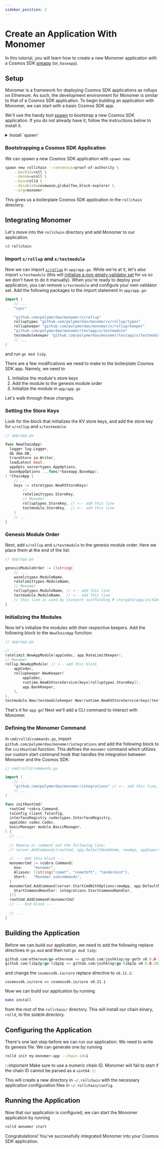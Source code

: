 ```yaml
---
sidebar_position: 2
---
```


# Create an Application With Monomer

In this tutorial, you will learn how to create a new Monomer application with
a Cosmos SDK [simapp](https://docs.cosmos.network/main/learn/intro/sdk-design#baseapp) (or, `baseapp`).

## Setup

Monomer is a framework for deploying Cosmos SDK applications as rollups on
Ethereum. As such, the development environment for Monomer is similar to that of
a Cosmos SDK application. To begin building an application with Monomer, we can
start with a basic Cosmos SDK app. 

We'll use the handy tool [spawn](https://github.com/rollchains/spawn) to bootstrap a new Cosmos SDK application. If you do not already have it, follow the instructions below to install it.

<details>
  <summary>Install `spawn`</summary>

```bash
git clone https://github.com/rollchains/spawn
cd spawn
git checkout v0.50.5
make install
```
</details>


### Bootstrapping a Cosmos SDK Application
We can spawn a new Cosmos SDK application with `spawn new`:
```bash
spawn new rollchain --consensus=proof-of-authority \
    --bech32=roll \
    --denom=uroll \
    --bin=rolld \
    --disabled=cosmwasm,globalfee,block-explorer \
    --org=monomer
```

This gives us a boilerplate Cosmos SDK application in the `rollchain`
directory.

## Integrating Monomer
Let's move into the `rollchain` directory and add Monomer to our application.

```bash
cd rollchain
```

### Import `x/rollup` and `x/testmodule`

Now we can import [`x/rollup`](/learn/the-rollup-module) in `app/app.go`. While we're at it, let's also import `x/testmodule` (this
will [initialize a non-empty validator set](https://github.com/polymerdao/monomer/blob/c98eccb49bf857829cadee899359e60fc36e6745/testapp/x/testmodule/module.go#L82) for us so we don't have to do it manually). When you're ready to deploy your application, you can remove `x/testmodule` and configure your own validator set. Add the following packages to the import statement in `app/app.go`:
```go
import (
    // ...
    "sync"

    "github.com/polymerdao/monomer/x/rollup"                                     // <-- add this line
    rolluptypes "github.com/polymerdao/monomer/x/rollup/types"                   // <-- add this line
    rollupkeeper "github.com/polymerdao/monomer/x/rollup/keeper"                 // <-- add this line
    "github.com/polymerdao/monomer/testapp/x/testmodule"                         // <-- add this line
    testmodulekeeper "github.com/polymerdao/monomer/testapp/x/testmodule/keeper" // <-- add this line
    // ...
)
```
and run `go mod tidy`.

There are a few modifications we need to make to the boilerplate Cosmos SDK app.
Namely, we need to

1. Initialize the module's store keys
2. Add the module to the genesis module order
3. Initialize the module in `app/app.go`

Let's walk through these changes.


### Setting the Store Keys
Look for the block that initializes the KV store keys, and add the store key for `x/rollup` and `x/testmodule`:
```go
// app/app.go

func NewChainApp(
  logger log.Logger,
  db dbm.DB,
  traceStore io.Writer,
  loadLatest bool,
  appOpts servertypes.AppOptions,
  baseAppOptions ...func(*baseapp.BaseApp),
) *ChainApp {
    // ...
    keys := storetypes.NewKVStoreKeys(
        // ... 
        ratelimittypes.StoreKey,
        // Monomer
        rolluptypes.StoreKey, // <-- add this line 
        testmodule.StoreKey,  // <-- add this line
    )
    // ...
}
```

### Genesis Module Order
Next, add `x/rollup` and `x/testmodule` to the genesis module order.
Here we place them at the end of the list:
```go
// app/app.go

genesisModuleOrder := []string{
    // ...
    wasmlctypes.ModuleName,
    ratelimittypes.ModuleName,
    // Monomer
    rolluptypes.ModuleName, // <-- add this line
    testmodule.ModuleName,  // <-- add this line
    // this line is used by starport scaffolding # stargate/app/initGenesis
}
```

### Initializing the Modules
Now let's initialize the modules with their respective keepers. Add the
following block to the `NewChainApp` function:
```go
// app/app.go

// ...
ratelimit.NewAppModule(appCodec, app.RateLimitKeeper),
// Monomer
rollup.NewAppModule( // <-- add this block
    appCodec,
    rollupkeeper.NewKeeper(
        appCodec,
        runtime.NewKVStoreService(keys[rolluptypes.StoreKey]),
        app.BankKeeper,
    ),
),
testmodule.New(testmodulekeeper.New(runtime.NewKVStoreService(keys[testmodule.StoreKey]))),
```

That's it for `app.go`! Next we'll add a CLI command to interact with Monomer.

### Defining the Monomer Command
In `cmd/rolld/commands.go`, import `github.com/polymerdao/monomer/integrations` and add the following block to the `initRootCmd`
function. This defines the `monomer` command which utilizes our custom start
command hook that handles the integration between Monomer and the Cosmos SDK:
```go
// cmd/rolld/commands.go

import (
    // ...
    "github.com/polymerdao/monomer/integrations" // <-- add this line, run `go mod tidy`
    // ...
)

func initRootCmd(
  rootCmd *cobra.Command,
  txConfig client.TxConfig,
  interfaceRegistry codectypes.InterfaceRegistry,
  appCodec codec.Codec,
  basicManager module.BasicManager,
) {
  // ...
	
  // Remove or comment out the following line:
  /* server.AddCommands(rootCmd, app.DefaultNodeHome, newApp, appExport, addModuleInitFlags) */

  // --- Add this block ---
  monomerCmd := &cobra.Command{
	Use:     "monomer",
	Aliases: []string{"comet", "cometbft", "tendermint"},
	Short:   "Monomer subcommands",
  }
  monomerCmd.AddCommand(server.StartCmdWithOptions(newApp, app.DefaultNodeHome, server.StartCmdOptions{
    StartCommandHandler: integrations.StartCommandHandler,
  }))
  rootCmd.AddCommand(monomerCmd)
  // --- End block ---
  
  // ...
}
```

## Building the Application
Before we can build our application, we need to add the following replace directives in `go.mod` and then run `go mod
tidy`: 
```go
github.com/ethereum/go-ethereum => github.com/joshklop/op-geth v0.0.0-20240515205036-e3b990384a74
github.com/libp2p/go-libp2p => github.com/joshklop/go-libp2p v0.0.0-20240814165419-c6b91fa9f263
```

and change the `cosmossdk.io/core` replace directive to `v0.11.1`:
```
cosmossdk.io/core => cosmossdk.io/core v0.11.1
```

Now we can build our application by running 
```bash
make install 
```
from the root of the
`rollchain/` directory. This will install our chain binary, `rolld`, to the
`$GOBIN` directory.

## Configuring the Application 

There's one last step before we can run our application: We need to write
its genesis file. We can generate one by running
```bash
rolld init my-monomer-app --chain-id=1
```

:::important
Make sure to use a numeric chain ID. Monomer will fail to start if the chain ID
cannot be parsed as a `uint64`.
:::

This will create a new directory in `~/.rollchain` with the necessary application configuration files in `~/.rollchain/config`.

## Running the Application

Now that our application is configured, we can start the Monomer application by
running

```bash
rolld monomer start
```

Congratulations! You've successfully integrated Monomer into your Cosmos SDK
application. 
